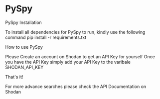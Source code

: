 # PySpy

PySpy Installation

To install all dependencies for PySpy to run, kindly use the following command pip install -r requirements.txt

How to use PySpy

Please Create an account on Shodan to get an API Key for yourself
Once you have the API Key simply add your API Key to the varibale SHODAN_API_KEY

That's it!

For more advance searches please check the API Documentation on Shodan
